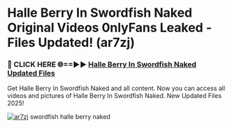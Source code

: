 # Halle Berry In Swordfish Naked Original Videos 0nlyFans Leaked - Files Updated! (ar7zj)

<h3>🔴 CLICK HERE 🌐==►► <a href="https://tinyurl.com/up5wt9bj" rel="nofollow">Halle Berry In Swordfish Naked Updated Files</a></h3>

Get Halle Berry In Swordfish Naked and all content. Now you can access all videos and pictures of Halle Berry In Swordfish Naked. New Updated Files 2025!

[![ar7zj](https://i.imgur.com/ABiUzMV.gif)](https://tinyurl.com/up5wt9bj)
swordfish halle berry naked